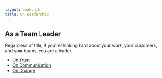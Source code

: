 ```yaml
---
layout: book.njk
title: On Leadership
---
```


## As a Team Leader

Regardless of title, if you're thinking hard about your work, your customers,
and your teams, you are a leader.

- [On Trust](/blog/leader/On_Trust/)
- [On Communication](/blog/leader/On_Communication/)
- [On Change](/blog/leader/On_Change/)

<!-- 
More books to read - list by CG:

(blue star)Measure What Matters; Doerr, John

(blue star)The Phoenix Project; Kim, Behr, & Spafford; IT Revolution 2016

(green star)The Goal; Goldratt, Eliyahu M; North River Press 1992

(blue star)It's Your Ship; Abrashoff, CAPT D. Michael; Grand Central Publishing 2012

Designing the Conversation, Techniques for Successful Facilitation; Unger, Nunnally, Willis; New Riders 2013

Difficult Conversations, How to Discuss What Matters Most; Stone, Patton, Heen; Penguin Books 1999

The Ethics of Star Trek; Barad; Harper-Collins 2000

(green star)The Five Dysfunctions of a Team, A Leadership Fable; Lencioni; Jossey-Bass 2002

Getting it Done, how to lead when you're not in charge; Fisher & Sharp; Harper-Collins 1999

Good Leaders Ask Great Questions; Maxwell; Hachette Book Group 2014

(blue star)Leading, Learning from Life and My Years at Manchester United; Ferguson & Moritz; Hachette Book Group 2015

Lean In; Sandberg; Random House 2013

The No Asshole Rule; Sutton; Grand Central Publishing 2010

(green star)The Power of Habit, Why We Do What We Do in Life and Business; Duhigg; Random House 2014

-->